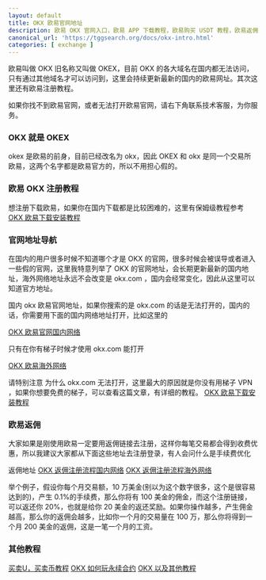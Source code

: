 ```yaml
---
layout: default
title: OKX 欧易官网地址
description: 欧易 OKX 官网入口，欧易 APP 下载教程，欧易购买 USDT 教程，欧易返佣注册地址，欧易注册教程，欧易买币卖币教程
canonical_url: 'https://tggsearch.org/docs/okx-intro.html'
categories: [ exchange ]
---
```

欧易叫做 OKX 旧名称又叫做 OKEX，目前 OKX 的各大域名在国内都无法访问，只有通过其他域名才可以访问到，这里会持续更新最新的国内的欧易网址。其次这里还有欧易注册教程。

如果你找不到欧易官网，或者无法打开欧易官网，请右下角联系技术客服，为你服务。
### OKX 就是 OKEX
okex 是欧易的前身，目前已经改名为 okx，因此 OKEX 和 okx 是同一个交易所欧易，这两个名字都是欧易官方的，所以不用担心假的。

### 欧易 OKX 注册教程
想注册下载欧易，如果你在国内下载都是比较困难的，这里有保姆级教程参考 [OKX 欧易下载安装教程](./okx-install.html)
### 官网地址导航
在国内的用户很多时候不知道哪个才是 OKX 的官网，很多时候会被误导或者进入一些假的官网，这里我特意列举了 OKX 的官网地址，会长期更新最新的国内地址，海外网络地址永远不会改变是 okx.com ，国内会经常变化，因此从这里可以知道官方地址。

国内 okx 欧易官网地址，如果你搜索的是 okx.com 的话是无法打开的，国内的话，你需要用下面的国内网络地址打开，比如这里的  

[OKX 欧易官网国内网络](./302.html?target=https://www.cnouyi.careers/join/7227018) 

只有在你有梯子时候才使用 okx.com 能打开 

[OKX 欧易海外网络](./302.html?target=https://www.okx.com/join/7227018) 

请特别注意 为什么 okx.com 无法打开，这里最大的原因就是你没有用梯子 VPN ，如果你想要免费的梯子，可以查看这篇文章，有详细的教程。 [OKX 欧易下载安装教程](./okx-install.html)

### 欧易返佣
大家如果是刚使用欧易一定要用返佣链接去注册，这样你每笔交易都会得到收费优惠，所以我建议大家都从下面这些地址去注册登录，有人会问什么是手续费优化

返佣地址
[OKX 返佣注册流程国内网络](./302.html?target=https://www.xmhherse.com/join/94418040) 
[OKX 返佣注册流程海外网络](./302.html?target=https://www.okx.coms/join/94418040)

举个例子，假设你每个月交易额，10 万美金(别以为这个数字很多，这个是很容易达到的)，产生 0.1%的手续费，那么你将有 100 美金的佣金，而这个注册链接，可以返还你 20%，也就是给你 20 美金的返还奖励。如果你操作越多，产生佣金越高，那么你的返佣会越多，比如你一个月的交易量在 100 万，那么你将得到一个月 200 美金的返佣，这是一笔一个月的工资。

### 其他教程
[买卖U，买卖币教程](./okx-buy-coins.html)
[OKX 如何玩永续合约](./coins-yx-play.html)
[OKX 以及其他教程](/okx.html)
